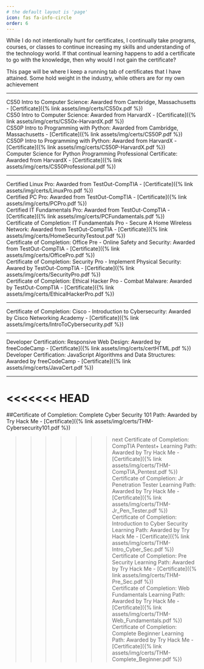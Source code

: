```yaml
---
# the default layout is 'page'
icon: fas fa-info-circle
order: 6
---
```


<p>While I do not intentionally hunt for certificates, I continually take programs, courses, or classes to continue increasing my skills and understanding of the technology world. If that continual learning happens to add a certificate to go with the knowledge, then why would I not gain the certificate?</p>
<p>This page will be where I keep a running tab of certificates that I have attained. Some hold weight in the industry, while others are for my own achievement</p>

---

CS50 Intro to Computer Science: Awarded from Cambridge, Massachusetts - [Certificate]({% link assets/img/certs/CS50x.pdf %})<br>
CS50 Intro to Computer Science: Awarded from HarvardX - [Certificate]({% link assets/img/certs/CS50x-HarvardX.pdf %})<br>
CS50P Intro to Programming with Python: Awarded from Cambridge, Massachusetts - [Certificate]({% link assets/img/certs/CS50P.pdf %})<br>
CS50P Intro to Programming with Python: Awarded from HarvardX - [Certificate]({% link assets/img/certs/CS50P-HarvardX.pdf %})<br>
Computer Science for Python Programming Professional Certificate: Awarded from HarvardX - [Certificate]({% link assets/img/certs/CS50Professional.pdf %})<br>
 
 ---

Certified Linux Pro: Awarded from TestOut-CompTIA - [Certificate]({% link assets/img/certs/LinuxPro.pdf %})<br>
Certified PC Pro: Awarded from TestOut-CompTIA - [Certificate]({% link assets/img/certs/PCPro.pdf %})<br>
Certified IT Fundamentals Pro: Awarded from TestOut-CompTIA - [Certificate]({% link assets/img/certs/PCFundamentals.pdf %})<br>
Certificate of Completion: IT Fundamentals Pro - Secure A Home Wireless Network: Awarded from TestOut-CompTIA - [Certificate]({% link assets/img/certs/HomeSecurityTestout.pdf %})<br>
Certificate of Completion: Office Pre - Online Safety and Security: Awarded from TestOut-CompTIA - [Certificate]({% link assets/img/certs/OfficePro.pdf %})<br>
Certificate of Completion: Security Pro - Implement Physical Security: Awared by TestOut-CompTIA - [Certificate]({% link assets/img/certs/SecurityPro.pdf %})<br>
Certificate of Completion: Ethical Hacker Pro - Combat Malware: Awarded by TestOut-CompTIA - [Certificate]({% link assets/img/certs/EthicalHackerPro.pdf %})<br>

---

Certificate of Completion: Cisco - Introduction to Cybersecurity: Awarded by Cisco Networking Academy - [Certificate]({% link assets/img/certs/IntroToCybersecurity.pdf %})<br>

---

Developer Certification: Responsive Web Design: Awarded by freeCodeCamp - [Certificate]({% link assets/img/certs/certHTML.pdf %})<br>
Developer Certification: JavaScript Algorithms and Data Structures: Awarded by freeCodeCamp - [Certificate]({% link assets/img/certs/JavaCert.pdf %})<br>

---

<<<<<<< HEAD
=======
##Certificate of Completion: Complete Cyber Security 101 Path: Awarded by Try Hack Me - [Certificate]({% link assets/img/certs/THM-Cybersecurity101.pdf %})<br>
>>>>>>> next
Certificate of Completion: CompTIA Pentest+ Learning Path: Awarded by Try Hack Me - [Certificate]({% link assets/img/certs/THM-CompTIA_Pentest.pdf %})<br>
Certificate of Completion: Jr Penetration Tester Learning Path: Awarded by Try Hack Me - [Certificate]({% link assets/img/certs/THM-Jr_Pen_Tester.pdf %})<br>
Certificate of Completion: Introduction to Cyber Security Learning Path: Awarded by Try Hack Me - [Certificate]({% link assets/img/certs/THM-Intro_Cyber_Sec.pdf %})<br>
Certificate of Completion: Pre Security Learning Path: Awarded by Try Hack Me - [Certificate]({% link assets/img/certs/THM-Pre_Sec.pdf %})<br>
Certificate of Completion: Web Fundamentals Learning Path: Awarded by Try Hack Me - [Certificate]({% link assets/img/certs/THM-Web_Fundamentals.pdf %})<br>
Certificate of Completion: Complete Beginner Learning Path: Awarded by Try Hack Me - [Certificate]({% link assets/img/certs/THM-Complete_Beginner.pdf %})<br>
<!--- gather all certs from machines and keep listing them here-->